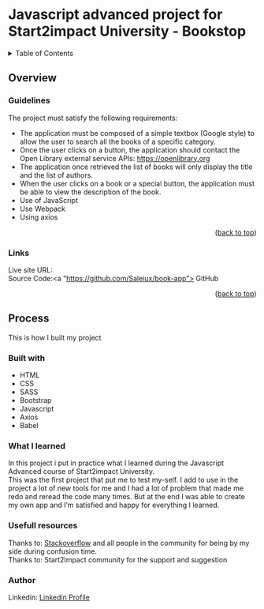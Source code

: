 <h1>Javascript advanced project for Start2impact University - Bookstop</h1>





<!-- TABLE OF CONTENTS -->
<details>
  <summary>Table of Contents</summary>
  <ol>
    <li>
      <a href="#overview">Overview</a>
      <ul>
        <li><a href="#guidelines">Guidelines</a></li>
      </ul>
      <ul>
        <li><a href="#links">Links</a></li>
      </ul>
    </li>
    <li>
      <a href="#process">Process</a>
      <ul>
        <li><a href="#built-with">Built with</a></li>
        <li><a href="#what-i-learned">What I learned</a></li>
        <li><a href="#usefull-resources">Usefull resources</a></li>
        <li><a href="#author">Author</a></li>
      </ul>
      </li>
  </ol>
</details>



<!-- Overview -->
## Overview
### Guidelines 

The project must satisfy the following requirements:

- The application must be composed of a simple textbox (Google style) to allow the user to search all the books of a specific category.
- Once the user clicks on a button, the application should contact the Open Library external service APIs: https://openlibrary.org
- The application once retrieved the list of books will only display the title and the list of authors. 
- When the user clicks on a book or a special button, the application must be able to view the description of the book.
- Use of JavaScript
- Use Webpack
- Using axios

<p align="right">(<a href="#readme-top">back to top</a>)</p>

### Links

Live site URL: <a href=""></a>
<br>
Source Code:<a "https://github.com/Saleiux/book-app"> GitHub</a> 

<p align="right">(<a href="#readme-top">back to top</a>)</p>



<!-- Process -->
## Process

This is how I built my project 

### Built with
- HTML
- CSS 
- SASS
- Bootstrap
- Javascript
- Axios
- Babel

### What I learned

In this project i put in practice what I learned during the Javascript Advanced course of Start2impact University. 
<br>
This was the first project that put me to test my-self. I add to use in the project a lot of new tools for me and I had a lot of problem that made me redo and reread the code many times.
But at the end I was able to create my own app and I’m satisfied and happy for everything I learned. 

### Usefull resources

Thanks to: <a href="https://stackoverflow.com/">Stackoverflow</a> and all people in the community for being by my side during confusion time.
<br>
Thanks to: Start2Impact community for the support and suggestion 



### Author

Linkedin: <a href="https://www.linkedin.com/in/samuele-viale-3783601a3/"> Linkedin Profile </a>
